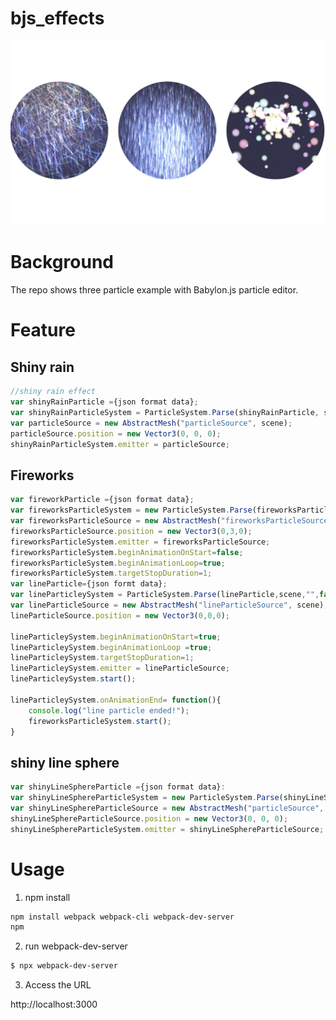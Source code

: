 # bjs_effects

![overview.jpg](./picture_readme/overview.jpg)  

# Background

The repo shows three particle example with Babylon.js particle editor.  

# Feature

## Shiny rain  

```js
//shiny rain effect
var shinyRainParticle ={json format data};
var shinyRainParticleSystem = ParticleSystem.Parse(shinyRainParticle, scene, "",false);
var particleSource = new AbstractMesh("particleSource", scene);
particleSource.position = new Vector3(0, 0, 0);
shinyRainParticleSystem.emitter = particleSource;
```
## Fireworks  

```js
var fireworkParticle ={json format data};
var fireworksParticleSystem = new ParticleSystem.Parse(fireworksParticle,scene,"",false);
var fireworksParticleSource = new AbstractMesh("fireworksParticleSource", scene);
fireworksParticleSource.position = new Vector3(0,3,0);
fireworksParticleSystem.emitter = fireworksParticleSource;
fireworksParticleSystem.beginAnimationOnStart=false;
fireworksParticleSystem.beginAnimationLoop=true;
fireworksParticleSystem.targetStopDuration=1;
var lineParticle={json formt data};
var lineParticleySystem = ParticleSystem.Parse(lineParticle,scene,"",false);
var lineParticleSource = new AbstractMesh("lineParticleSource", scene);
lineParticleSource.position = new Vector3(0,0,0);

lineParticleySystem.beginAnimationOnStart=true;
lineParticleySystem.beginAnimationLoop =true;
lineParticleySystem.targetStopDuration=1;
lineParticleySystem.emitter = lineParticleSource;
lineParticleySystem.start();

lineParticleySystem.onAnimationEnd= function(){
    console.log("line particle ended!");
    fireworksParticleSystem.start();
}
```

## shiny line sphere

```js
var shinyLineSphereParticle ={json format data}:
var shinyLineSphereParticleSystem = new ParticleSystem.Parse(shinyLineSphereParticle, scene, "",false);
var shinyLineSphereParticleSource = new AbstractMesh("particleSource", scene);
shinyLineSphereParticleSource.position = new Vector3(0, 0, 0);
shinyLineSphereParticleSystem.emitter = shinyLineSphereParticleSource;
```

# Usage

1. npm install  

```bash
npm install webpack webpack-cli webpack-dev-server
npm 
```

2. run webpack-dev-server

```bash
$ npx webpack-dev-server
```

3. Access the URL

http://localhost:3000